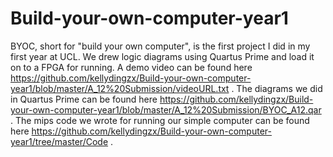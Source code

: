 # Build-your-own-computer-year1

BYOC, short for "build your own computer", is the first project I did in my first year at UCL.
We drew logic diagrams using Quartus Prime and load it on to a FPGA for running. 
A demo video can be found here https://github.com/kellydingzx/Build-your-own-computer-year1/blob/master/A_12%20Submission/videoURL.txt .
The diagrams we did in Quartus Prime can be found here https://github.com/kellydingzx/Build-your-own-computer-year1/blob/master/A_12%20Submission/BYOC_A12.qar .
The mips code we wrote for running our simple computer can be found here https://github.com/kellydingzx/Build-your-own-computer-year1/tree/master/Code .
